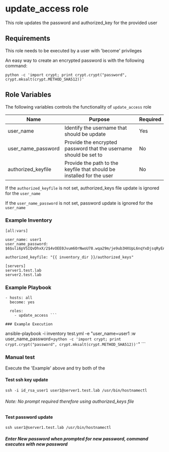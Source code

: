 update_access role
=========

This role updates the password and authorized_key for the provided user

## Requirements
This role needs to be executed by a user with 'become' privileges

An easy way to create an encrypted password is with the following command:

```
python -c 'import crypt; print crypt.crypt("password", crypt.mksalt(crypt.METHOD_SHA512))'
```

## Role Variables

The following variables controls the functionality of `update_access` role

| Name | Purpose|Required|
|---|---|---|
|user_name|Identify the username that should be update|Yes|
|user_name_password|Provide the encrypted password that the username should be set to|No|
|authorized_keyfile|Provide the path to the keyfile that should be installed for the user|No|

If the `authorized_keyfile` is not set, authorized_keys file update is ignored for the `user_name`

If the `user_name_password` is not set, password update is ignored for the `user_name`


### Example Inventory

```
[all:vars]

user_name: user1
user_name_password: $6$uli6pVSIQvDhxX/2$4vOEE0Jvum6OrNwoU78.wqa29m/je9ub3HXUpL6nqYxDjsqRyEAFSdbDAKxkCd0mgE9p2F/kRAPzAwFI5u8wQ1

authorized_keyfile: "{{ inventory_dir }}/authorized_keys"

[servers]
server1.test.lab
server2.test.lab
```
### Example Playbook

```
- hosts: all
  become: yes

  roles:
    - update_access ```

### Example Execution

```
ansible-playbook -i inventory  test.yml -e "user_name=user1 :w
user_name_password=`python -c 'import crypt; print crypt.crypt("password", crypt.mksalt(crypt.METHOD_SHA512))'`" ```

### Manual test
Execute the 'Example' above and try both of the
#### Test ssh key update
`ssh -i id_rsa_user1 user1@server1.test.lab /usr/bin/hostnamectl`

###### Note: No prompt required therefore using authorized_keys file

#### Test password update
`ssh user1@server1.test.lab /usr/bin/hostnamectl`

##### Enter New password when prompted for new password, command executes with new password
